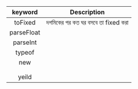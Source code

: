 
| keyword | Description | 
| :---: |  :---: |
| toFixed|  দশমিকের পর কত ঘর বসবে তা fixed করা |
| parseFloat |  |
| parseInt|  |
| typeof|  |
|new |  |
| |  |
| |	 |
| yeild|  |
